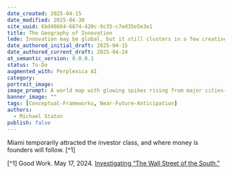 ```yaml
---
date_created: 2025-04-15
date_modified: 2025-04-30
site_uuid: 6bd48664-6874-420c-9c35-c7ed35e5e3e1
title: The Geography of Innovation
lede: Innovation may be global, but it still clusters in a few creative hotspots.
date_authored_initial_draft: 2025-04-15
date_authored_current_draft: 2025-04-24
at_semantic_version: 0.0.0.1
status: To-Do
augmented_with: Perplexica AI
category: 
portrait_image: 
image_prompt: A world map with glowing spikes rising from major cities—San Francisco, New York, Beijing, Shanghai, Berlin, London, Tallinn—highlighting global innovation hubs. The mood is dynamic, urban, and interconnected.
banner_image: ""
tags: [Conceptual-Frameworks, Near-Future-Anticipation]
authors:
  - Michael Staton
publish: false
---
```


Miami temporarily attracted the investor class, and where money is founders will follow. [^1]

[^1] Good Work. May 17, 2024. [Investigating “The Wall Street of the South.”](https://www.youtube.com/watch?v=Xq9MmXRaSWQ)
